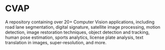 # CVAP
A repository containing over 20+ Computer Vision applications, including road lane segmentation, digital signature, satellite image processing, motion detection, image restoration techniques, object detection and tracking, human pose estimation, sports analytics, license plate analysis, text translation in images, super-resolution, and more.
